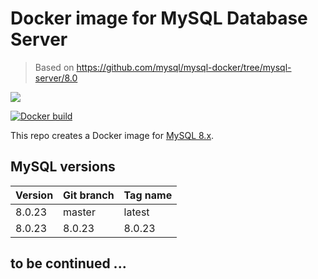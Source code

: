 # Docker image for MySQL Database Server

> Based on https://github.com/mysql/mysql-docker/tree/mysql-server/8.0

[![](https://images.microbadger.com/badges/image/ljay/mysql.svg)](http://microbadger.com/images/ljay/mysql)

[![Docker build](http://dockeri.co/image/ljay/mysql)](https://hub.docker.com/r/ljay/mysql/)

This repo creates a Docker image for [MySQL 8.x](https://mysql.com/).

## MySQL versions

Version | Git branch | Tag name
--------| ---------- |---------
8.0.23  | master     | latest
8.0.23  | 8.0.23     | 8.0.23


## to be continued ...
